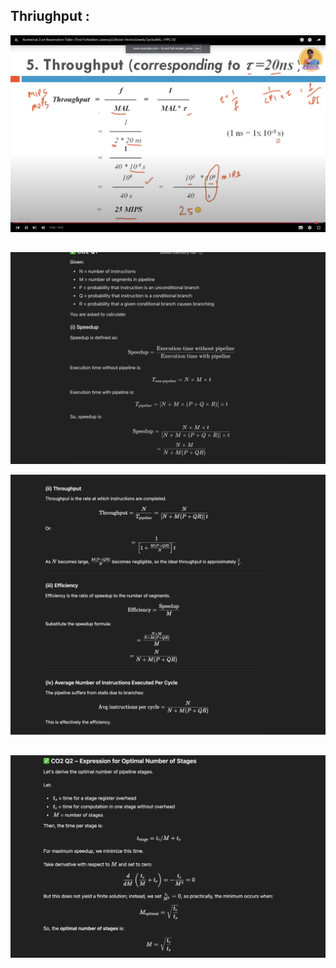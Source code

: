 ## Thriughput :
![alt text](image-12.png)

## 
![alt text](image-13.png)

![alt text](image-14.png)


## 
![alt text](image-15.png)